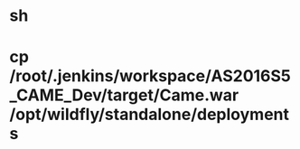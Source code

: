 # sh
# cp /root/.jenkins/workspace/AS2016S5_CAME_Dev/target/Came.war /opt/wildfly/standalone/deployments
